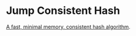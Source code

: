 Jump Consistent Hash
====================

[A fast, minimal memory, consistent hash algorithm](https://arxiv.org/pdf/1406.2294.pdf).
